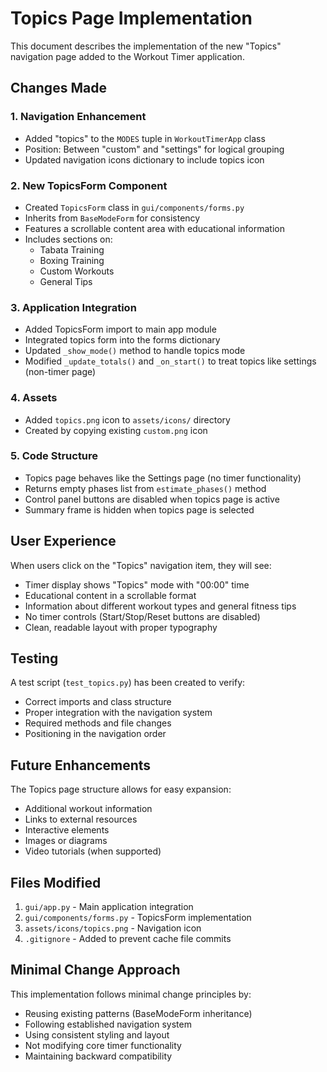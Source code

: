 # Topics Page Implementation

This document describes the implementation of the new "Topics" navigation page added to the Workout Timer application.

## Changes Made

### 1. Navigation Enhancement
- Added "topics" to the `MODES` tuple in `WorkoutTimerApp` class
- Position: Between "custom" and "settings" for logical grouping
- Updated navigation icons dictionary to include topics icon

### 2. New TopicsForm Component
- Created `TopicsForm` class in `gui/components/forms.py`
- Inherits from `BaseModeForm` for consistency
- Features a scrollable content area with educational information
- Includes sections on:
  - Tabata Training
  - Boxing Training  
  - Custom Workouts
  - General Tips

### 3. Application Integration
- Added TopicsForm import to main app module
- Integrated topics form into the forms dictionary
- Updated `_show_mode()` method to handle topics mode
- Modified `_update_totals()` and `_on_start()` to treat topics like settings (non-timer page)

### 4. Assets
- Added `topics.png` icon to `assets/icons/` directory
- Created by copying existing `custom.png` icon

### 5. Code Structure
- Topics page behaves like the Settings page (no timer functionality)
- Returns empty phases list from `estimate_phases()` method  
- Control panel buttons are disabled when topics page is active
- Summary frame is hidden when topics page is selected

## User Experience

When users click on the "Topics" navigation item, they will see:
- Timer display shows "Topics" mode with "00:00" time
- Educational content in a scrollable format
- Information about different workout types and general fitness tips
- No timer controls (Start/Stop/Reset buttons are disabled)
- Clean, readable layout with proper typography

## Testing

A test script (`test_topics.py`) has been created to verify:
- Correct imports and class structure
- Proper integration with the navigation system
- Required methods and file changes
- Positioning in the navigation order

## Future Enhancements

The Topics page structure allows for easy expansion:
- Additional workout information
- Links to external resources
- Interactive elements
- Images or diagrams
- Video tutorials (when supported)

## Files Modified

1. `gui/app.py` - Main application integration
2. `gui/components/forms.py` - TopicsForm implementation
3. `assets/icons/topics.png` - Navigation icon
4. `.gitignore` - Added to prevent cache file commits

## Minimal Change Approach

This implementation follows minimal change principles by:
- Reusing existing patterns (BaseModeForm inheritance)
- Following established navigation system
- Using consistent styling and layout
- Not modifying core timer functionality
- Maintaining backward compatibility